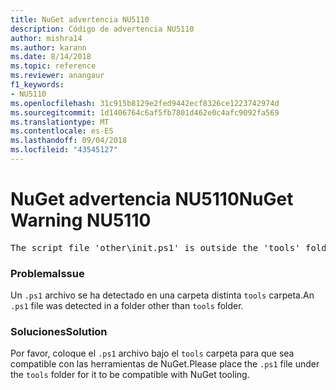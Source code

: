 ```yaml
---
title: NuGet advertencia NU5110
description: Código de advertencia NU5110
author: mishra14
ms.author: karann
ms.date: 8/14/2018
ms.topic: reference
ms.reviewer: anangaur
f1_keywords:
- NU5110
ms.openlocfilehash: 31c915b8129e2fed9442ecf8326ce1223742974d
ms.sourcegitcommit: 1d1406764c6af5fb7801d462e0c4afc9092fa569
ms.translationtype: MT
ms.contentlocale: es-ES
ms.lasthandoff: 09/04/2018
ms.locfileid: "43545127"
---
```

# <a name="nuget-warning-nu5110"></a><span data-ttu-id="4240a-103">NuGet advertencia NU5110</span><span class="sxs-lookup"><span data-stu-id="4240a-103">NuGet Warning NU5110</span></span>
<pre>The script file 'other\init.ps1' is outside the 'tools' folder and hence will not be executed during installation of this package. Move it into the 'tools' folder.</pre>

### <a name="issue"></a><span data-ttu-id="4240a-104">Problema</span><span class="sxs-lookup"><span data-stu-id="4240a-104">Issue</span></span>

<span data-ttu-id="4240a-105">Un `.ps1` archivo se ha detectado en una carpeta distinta `tools` carpeta.</span><span class="sxs-lookup"><span data-stu-id="4240a-105">An `.ps1` file was detected in a folder other than `tools` folder.</span></span>


### <a name="solution"></a><span data-ttu-id="4240a-106">Soluciones</span><span class="sxs-lookup"><span data-stu-id="4240a-106">Solution</span></span>

<span data-ttu-id="4240a-107">Por favor, coloque el `.ps1` archivo bajo el `tools` carpeta para que sea compatible con las herramientas de NuGet.</span><span class="sxs-lookup"><span data-stu-id="4240a-107">Please place the `.ps1`  file under the `tools` folder for it to be compatible with NuGet tooling.</span></span>

